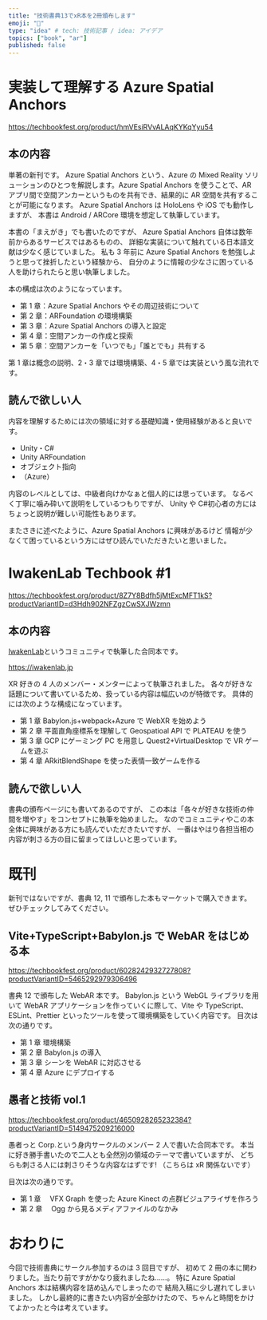 ```yaml
---
title: "技術書典13でxR本を2冊頒布します"
emoji: "🕺"
type: "idea" # tech: 技術記事 / idea: アイデア
topics: ["book", "ar"]
published: false
---
```


# 実装して理解する Azure Spatial Anchors

https://techbookfest.org/product/hmVEsiRVvALAqKYKqYyu54

## 本の内容

単著の新刊です。
Azure Spatial Anchors という、Azure の Mixed Reality ソリューションのひとつを解説します。Azure Spatial Anchors を使うことで、AR アプリ間で空間アンカーというものを共有でき、結果的に AR 空間を共有することが可能になります。
Azure Spatial Anchors は HoloLens や iOS でも動作しますが、
本書は Android / ARCore 環境を想定して執筆しています。

本書の「まえがき」でも書いたのですが、
Azure Spatial Anchors 自体は数年前からあるサービスではあるものの、
詳細な実装について触れている日本語文献は少なく感じていました。
私も 3 年前に Azure Spatial Anchors を勉強しようと思って挫折したという経験から、
自分のように情報の少なさに困っている人を助けられたらと思い執筆しました。

本の構成は次のようになっています。

- 第 1 章：Azure Spatial Anchors やその周辺技術について
- 第 2 章：ARFoundation の環境構築
- 第 3 章：Azure Spatial Anchors の導入と設定
- 第 4 章：空間アンカーの作成と探索
- 第 5 章：空間アンカーを「いつでも」「誰とでも」共有する

第 1 章は概念の説明、2・3 章では環境構築、4・5 章では実装という風な流れです。

## 読んで欲しい人

内容を理解するためには次の領域に対する基礎知識・使用経験があると良いです。

- Unity・C#
- Unity ARFoundation
- オブジェクト指向
- （Azure）

内容のレベルとしては、中級者向けかなぁと個人的には思っています。
なるべく丁寧に噛み砕いて説明をしているつもりですが、
Unity や C#初心者の方にはちょっと説明が難しい可能性もあります。

またさきに述べたように、Azure Spatial Anchors に興味があるけど
情報が少なくて困っているという方にはぜひ読んでいただきたいと思いました。

# IwakenLab Techbook #1

https://techbookfest.org/product/8Z7Y8Bdfh5jMtExcMFT1kS?productVariantID=d3Hdh902NFZgzCwSXJWzmn

## 本の内容

[IwakenLab](https://iwakenlab.jp)というコミュニティで執筆した合同本です。

https://iwakenlab.jp

XR 好きの 4 人のメンバー・メンターによって執筆されました。
各々が好きな話題について書いているため、扱っている内容は幅広いのが特徴です。
具体的には次のような構成になっています。

<!-- textlint-disable -->

- 第 1 章 Babylon.js+webpack+Azure で WebXR を始めよう
- 第 2 章 平面直角座標系を理解して Geospatioal API で PLATEAU を使う
- 第 3 章 GCP にゲーミング PC を用意し Quest2+VirtualDesktop で VR ゲームを遊ぶ
- 第 4 章 ARkitBlendShape を使った表情一致ゲームを作る
<!-- textlint-enable -->

## 読んで欲しい人

書典の頒布ページにも書いてあるのですが、
この本は「各々が好きな技術の仲間を増やす」をコンセプトに執筆を始めました。
なのでコミュニティやこの本全体に興味がある方にも読んでいただきたいですが、
一番はやはり各担当相の内容が刺さる方の目に留まってほしいと思っています。

# 既刊

新刊ではないですが、書典 12, 11 で頒布した本もマーケットで購入できます。
ぜひチェックしてみてください。

## Vite+TypeScript+Babylon.js で WebAR をはじめる本

https://techbookfest.org/product/6028242932727808?productVariantID=5465292979306496

書典 12 で頒布した WebAR 本です。
Babylon.js という WebGL ライブラリを用いて WebAR アプリケーションを作っていくに際して、Vite や TypeScript、ESLint、Prettier といったツールを使って環境構築をしていく内容です。
目次は次の通りです。

<!-- textlint-disable -->

- 第 1 章 環境構築
- 第 2 章 Babylon.js の導入
- 第 3 章 シーンを WebAR に対応させる
- 第 4 章 Azure にデプロイする
<!-- textlint-enable -->

## 愚者と技術 vol.1

https://techbookfest.org/product/4650928265232384?productVariantID=5149475209216000

<!-- textlint-disable -->

愚者っと Corp.という身内サークルのメンバー 2 人で書いた合同本です。
本当に好き勝手書いたので二人とも全然別の領域のテーマで書いていますが、
どちらも刺さる人には刺さりそうな内容なはずです!
（こちらは xR 関係ないです）

<!-- textlint-enable -->

目次は次の通りです。

- 第 1 章　 VFX Graph を使った Azure Kinect の点群ビジュアライザを作ろう
- 第 2 章　 Ogg から見るメディアファイルのなかみ

# おわりに

今回で技術書典にサークル参加するのは 3 回目ですが、
初めて 2 冊の本に関わりました。当たり前ですがかなり疲れましたね......。
特に Azure Spatial Anchors 本は結構内容を詰め込んでしまったので
結局入稿に少し遅れてしまいました。
しかし最終的に書きたい内容が全部かけたので、ちゃんと時間をかけてよかったと今は考えています。

